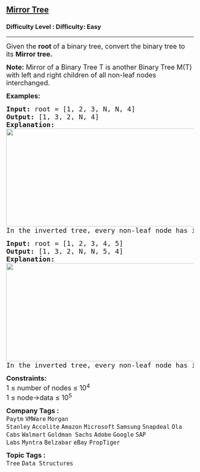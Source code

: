 <h2><a href="https://www.geeksforgeeks.org/problems/mirror-tree/1?page=1&category=Tree&difficulty=Easy,Medium&status=unsolved&sortBy=submissions">Mirror Tree</a></h2><h3>Difficulty Level : Difficulty: Easy</h3><hr><div class="problems_problem_content__Xm_eO"><p><span style="font-size: 18px;">Given the <strong>root </strong>of a binary tree, convert the binary tree to its <strong>Mirror tree. </strong></span></p>
<p><span style="font-size: 18px;"><strong>Note:</strong> Mirror of a Binary Tree T is another Binary Tree M(T) with left and right children of all non-leaf nodes interchanged.</span></p>
<p><span style="font-size: 18px;"><strong>Examples:</strong></span></p>
<pre><span style="font-size: 18px;"><strong style="font-size: 18px;">Input: </strong><span style="font-size: 18px;">root = [1, 2, 3, N, N, 4]
</span><strong style="font-size: 18px;">Output: </strong><span style="font-size: 18px;">[1, 3, 2, N, 4]</span><strong style="font-size: 18px;">
Explanation: </strong><span style="font-size: 18px;"><br><img src="https://media.geeksforgeeks.org/img-practice/prod/addEditProblem/700155/Web/Other/blobid0_1736926809.png" alt="" width="523" height="262"><br>In the inverted tree, every non-leaf node has its left and right child interchanged.</span></span></pre>
<pre><span style="font-size: 18px;"><strong style="font-size: 18px;">Input: </strong><span style="font-size: 18px;">root = [1, 2, 3, 4, 5]
</span><strong style="font-size: 18px;">Output: </strong><span style="font-size: 18px;">[1, 3, 2, N, N, 5, 4]</span><strong style="font-size: 18px;">
Explanation:<br></strong><span style="font-size: 18px;"><img src="https://media.geeksforgeeks.org/img-practice/prod/addEditProblem/700155/Web/Other/blobid1_1736926809.png" alt="" width="525" height="263"><br>In the inverted tree, every non-leaf node has its left and right child interchanged.</span></span></pre>
<p><span style="font-size: 18px;"><strong>Constraints:</strong><br>1 ≤ number of nodes ≤ 10<sup>4</sup><br>1 ≤ node-&gt;data ≤ 10<sup>5</sup></span></p></div><p><span style=font-size:18px><strong>Company Tags : </strong><br><code>Paytm</code>&nbsp;<code>VMWare</code>&nbsp;<code>Morgan Stanley</code>&nbsp;<code>Accolite</code>&nbsp;<code>Amazon</code>&nbsp;<code>Microsoft</code>&nbsp;<code>Samsung</code>&nbsp;<code>Snapdeal</code>&nbsp;<code>Ola Cabs</code>&nbsp;<code>Walmart</code>&nbsp;<code>Goldman Sachs</code>&nbsp;<code>Adobe</code>&nbsp;<code>Google</code>&nbsp;<code>SAP Labs</code>&nbsp;<code>Myntra</code>&nbsp;<code>Belzabar</code>&nbsp;<code>eBay</code>&nbsp;<code>PropTiger</code>&nbsp;<br><p><span style=font-size:18px><strong>Topic Tags : </strong><br><code>Tree</code>&nbsp;<code>Data Structures</code>&nbsp;